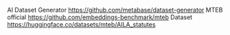 AI Dataset Generator
https://github.com/metabase/dataset-generator
MTEB official
https://github.com/embeddings-benchmark/mteb
Dataset
https://huggingface.co/datasets/mteb/AILA_statutes

